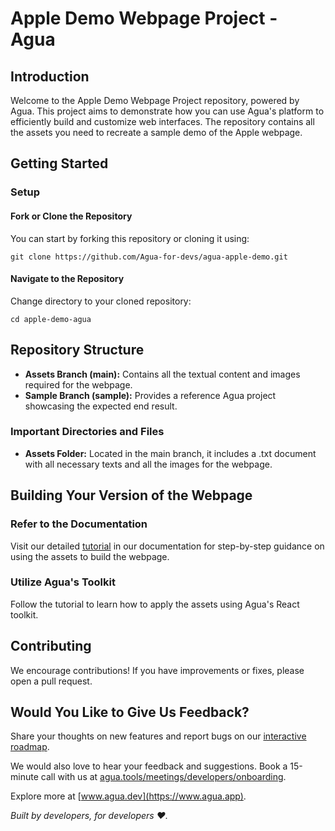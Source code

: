 # Apple Demo Webpage Project - Agua 

## Introduction

Welcome to the Apple Demo Webpage Project repository, powered by Agua. This project aims to demonstrate how you can use Agua's platform to efficiently build and customize web interfaces. The repository contains all the assets you need to recreate a sample demo of the Apple webpage.

## Getting Started

### Setup

#### Fork or Clone the Repository
You can start by forking this repository or cloning it using:

`git clone https://github.com/Agua-for-devs/agua-apple-demo.git`

#### Navigate to the Repository
Change directory to your cloned repository:

`cd apple-demo-agua`


## Repository Structure

- **Assets Branch (main):** Contains all the textual content and images required for the webpage.
- **Sample Branch (sample):** Provides a reference Agua project showcasing the expected end result.

### Important Directories and Files

- **Assets Folder:** Located in the main branch, it includes a .txt document with all necessary texts and all the images for the webpage.

## Building Your Version of the Webpage

### Refer to the Documentation

Visit our detailed [tutorial](https://docs.agua.dev/getting-started/quick-start/tutorial-apple) in our documentation for step-by-step guidance on using the assets to build the webpage.

### Utilize Agua's Toolkit

Follow the tutorial to learn how to apply the assets using Agua's React toolkit.

## Contributing

We encourage contributions! If you have improvements or fixes, please open a pull request. 

## Would You Like to Give Us Feedback?

Share your thoughts on new features and report bugs on our [interactive roadmap](https://roadmap.agua.app/).

We would also love to hear your feedback and suggestions. Book a 15-minute call with us at [agua.tools/meetings/developers/onboarding](https://agua.tools/meetings/developers/onboarding).

Explore more at [www.agua.dev](https://www.agua.app).

*Built by developers, for developers ❤️.*
